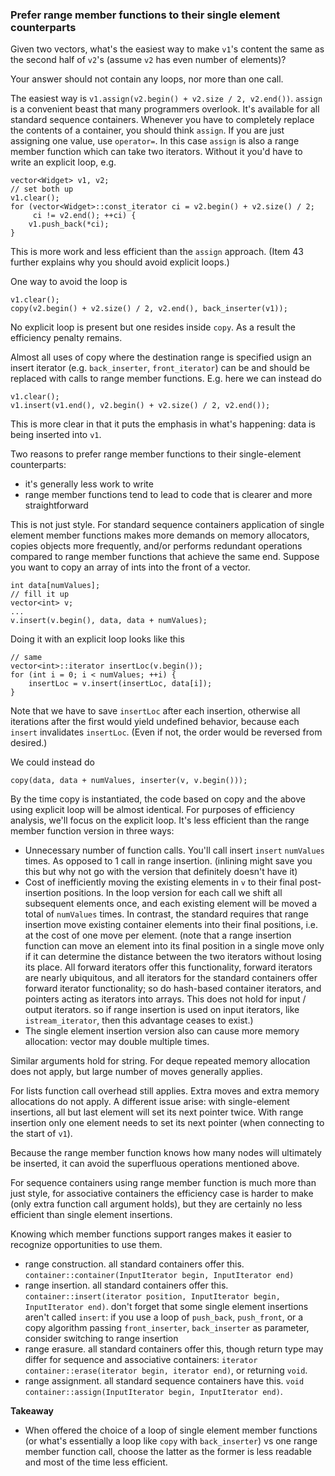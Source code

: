 ### Prefer range member functions to their single element counterparts

Given two vectors, what's the easiest way to make `v1`'s content the same as the second half of `v2`'s (assume `v2` has even number of elements)?

Your answer should not contain any loops, nor more than one call.

The easiest way is `v1.assign(v2.begin() + v2.size / 2, v2.end())`.
`assign` is a convenient beast that many programmers overlook. It's available for all standard sequence containers. Whenever you have to completely replace the contents of a container, you should think `assign`. If you are just assigning one value, use `operator=`.
In this case `assign` is also a range member function which can take two iterators. Without it you'd have to write an explicit loop, e.g.
```
vector<Widget> v1, v2;
// set both up
v1.clear();
for (vector<Widget>::const_iterator ci = v2.begin() + v2.size() / 2;
     ci != v2.end(); ++ci) {
    v1.push_back(*ci);
}
```

This is more work and less efficient than the `assign` approach. (Item 43 further explains why you should avoid explicit loops.)

One way to avoid the loop is
```
v1.clear();
copy(v2.begin() + v2.size() / 2, v2.end(), back_inserter(v1));
```
No explicit loop is present but one resides inside `copy`. As a result the efficiency penalty remains.

Almost all uses of copy where the destination range is specified usign an insert iterator (e.g. `back_inserter`, `front_iterator`) can be and should be replaced with calls to range member functions.
E.g. here we can instead do
```
v1.clear();
v1.insert(v1.end(), v2.begin() + v2.size() / 2, v2.end());
```
This is more clear in that it puts the emphasis in what's happening: data is being inserted into `v1`.

Two reasons to prefer range member functions to their single-element counterparts:
* it's generally less work to write
* range member functions tend to lead to code that is clearer and more straightforward

This is not just style.
For standard sequence containers application of single element member functions makes more demands on memory allocators, copies objects more frequently, and/or performs redundant operations compared to range member functions that achieve the same end.
Suppose you want to copy an array of ints into the front of a vector.
```
int data[numValues];
// fill it up
vector<int> v;
...
v.insert(v.begin(), data, data + numValues);
```

Doing it with an explicit loop looks like this
```
// same
vector<int>::iterator insertLoc(v.begin());
for (int i = 0; i < numValues; ++i) {
    insertLoc = v.insert(insertLoc, data[i]);
}
```
Note that we have to save `insertLoc` after each insertion, otherwise all iterations after the first would yield undefined behavior, because each `insert` invalidates `insertLoc`. (Even if not, the order would be reversed from desired.)

We could instead do
```
copy(data, data + numValues, inserter(v, v.begin()));
```
By the time copy is instantiated, the code based on copy and the above using explicit loop will be almost identical.
For purposes of efficiency analysis, we'll focus on the explicit loop.
It's less efficient than the range member function version in three ways:
* Unnecessary number of function calls. You'll call insert `insert` `numValues` times. As opposed to 1 call in range insertion. (inlining might save you this but why not go with the version that definitely doesn't have it)
* Cost of inefficiently moving the existing elements in `v` to their final post-insertion positions. In the loop version for each call we shift all subsequent elements once, and each existing element will be moved a total of `numValues` times. In contrast, the standard requires that range insertion move existing container elements into their final positions, i.e. at the cost of one move per element. (note that a range insertion function can move an element into its final position in a single move only if it can determine the distance between the two iterators without losing its place. All forward iterators offer this functionality, forward iterators are nearly ubiquitous, and all iterators for the standard containers offer forward iterator functionality; so do hash-based container iterators, and pointers acting as iterators into arrays. This does not hold for input / output iterators. so if range insertion is used on input iterators, like `istream_iterator`, then this advantage ceases to exist.)
* The single element insertion version also can cause more memory allocation: vector may double multiple times.

Similar arguments hold for string. For deque repeated memory allocation does not apply, but large number of moves generally applies.

For lists function call overhead still applies. Extra moves and extra memory allocations do not apply. A different issue arise: with single-element insertions, all but last element will set its next pointer twice. With range insertion only one element needs to set its next pointer (when connecting to the start of `v1`).

Because the range member function knows how many nodes will ultimately be inserted, it can avoid the superfluous operations mentioned above.

For sequence containers using range member function is much more than just style, for associative containers the efficiency case is harder to make (only extra function call argument holds), but they are certainly no less efficient than single element insertions.

Knowing which member functions support ranges makes it easier to recognize opportunities to use them.
* range construction. all standard containers offer this. `container::container(InputIterator begin, InputIterator end)`
* range insertion. all standard containers offer this. `container::insert(iterator position, InputIterator begin, InputIterator end)`. don't forget that some single element insertions aren't called `insert`: if you use a loop of `push_back`, `push_front`, or a copy algorithm passing `front_inserter`, `back_inserter` as parameter, consider switching to range insertion
* range erasure. all standard containers offer this, though return type may differ for sequence and associative containers: `iterator container::erase(iterator begin, iterator end)`, or returning `void`.
* range assignment. all standard sequence containers have this. `void container::assign(InputIterator begin, InputIterator end)`.

**Takeaway**

* When offered the choice of a loop of single element member functions (or what's essentially a loop like `copy` with `back_inserter`) vs one range member function call, choose the latter as the former is less readable and most of the time less efficient.
